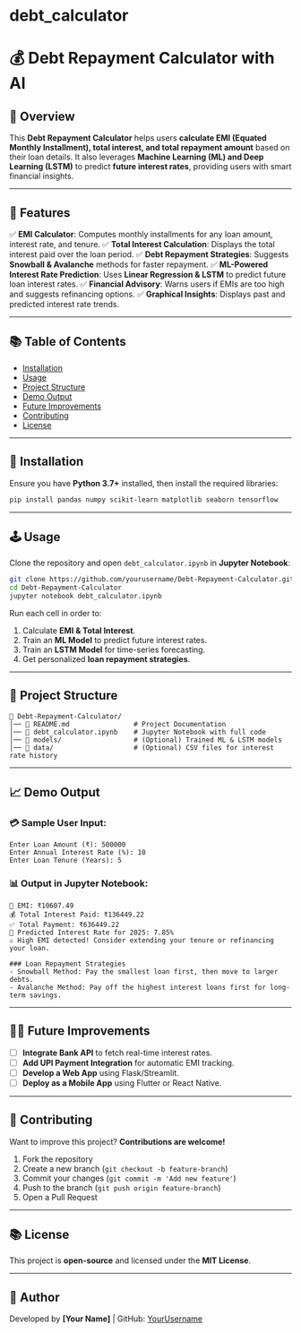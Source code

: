 # debt_calculator
# 💰 Debt Repayment Calculator with AI

## **🌟 Overview**
This **Debt Repayment Calculator** helps users **calculate EMI (Equated Monthly Installment), total interest, and total repayment amount** based on their loan details. It also leverages **Machine Learning (ML) and Deep Learning (LSTM)** to predict **future interest rates**, providing users with smart financial insights.

---

## **🔧 Features**
✅ **EMI Calculator**: Computes monthly installments for any loan amount, interest rate, and tenure.
✅ **Total Interest Calculation**: Displays the total interest paid over the loan period.
✅ **Debt Repayment Strategies**: Suggests **Snowball & Avalanche** methods for faster repayment.
✅ **ML-Powered Interest Rate Prediction**: Uses **Linear Regression & LSTM** to predict future loan interest rates.
✅ **Financial Advisory**: Warns users if EMIs are too high and suggests refinancing options.
✅ **Graphical Insights**: Displays past and predicted interest rate trends.

---

## **📚 Table of Contents**
- [Installation](#installation)
- [Usage](#usage)
- [Project Structure](#project-structure)
- [Demo Output](#demo-output)
- [Future Improvements](#future-improvements)
- [Contributing](#contributing)
- [License](#license)

---

## **🔨 Installation**
Ensure you have **Python 3.7+** installed, then install the required libraries:
```bash
pip install pandas numpy scikit-learn matplotlib seaborn tensorflow
```

---

## **🕹️ Usage**
Clone the repository and open `debt_calculator.ipynb` in **Jupyter Notebook**:
```bash
git clone https://github.com/yourusername/Debt-Repayment-Calculator.git
cd Debt-Repayment-Calculator
jupyter notebook debt_calculator.ipynb
```
Run each cell in order to:
1. Calculate **EMI & Total Interest**.
2. Train an **ML Model** to predict future interest rates.
3. Train an **LSTM Model** for time-series forecasting.
4. Get personalized **loan repayment strategies**.

---

## **📂 Project Structure**
```
📁 Debt-Repayment-Calculator/
│── 📄 README.md                # Project Documentation
│── 📄 debt_calculator.ipynb    # Jupyter Notebook with full code
│── 📁 models/                  # (Optional) Trained ML & LSTM models
│── 📁 data/                    # (Optional) CSV files for interest rate history
```

---

## **📈 Demo Output**
### **💳 Sample User Input:**
```
Enter Loan Amount (₹): 500000
Enter Annual Interest Rate (%): 10
Enter Loan Tenure (Years): 5
```

### **📊 Output in Jupyter Notebook:**
```
📌 EMI: ₹10607.49
💰 Total Interest Paid: ₹136449.22
✅ Total Payment: ₹636449.22
🔮 Predicted Interest Rate for 2025: 7.85%
⚠️ High EMI detected! Consider extending your tenure or refinancing your loan.

### Loan Repayment Strategies
- Snowball Method: Pay the smallest loan first, then move to larger debts.
- Avalanche Method: Pay off the highest interest loans first for long-term savings.
```

---

## **👩‍💻 Future Improvements**
- [ ] **Integrate Bank API** to fetch real-time interest rates.
- [ ] **Add UPI Payment Integration** for automatic EMI tracking.
- [ ] **Develop a Web App** using Flask/Streamlit.
- [ ] **Deploy as a Mobile App** using Flutter or React Native.

---

## **💼 Contributing**
Want to improve this project? **Contributions are welcome!**
1. Fork the repository
2. Create a new branch (`git checkout -b feature-branch`)
3. Commit your changes (`git commit -m 'Add new feature'`)
4. Push to the branch (`git push origin feature-branch`)
5. Open a Pull Request

---

## **📚 License**
This project is **open-source** and licensed under the **MIT License**.

---

## **🎉 Author**
Developed by **[Your Name]** | GitHub: [YourUsername](https://github.com/YourUsername)

